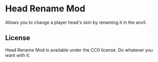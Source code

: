 # Head Rename Mod

Allows you to change a player head's skin by renaming it in the anvil.

## License

Head Rename Mod is available under the CC0 license. Do whatever you want with it. 